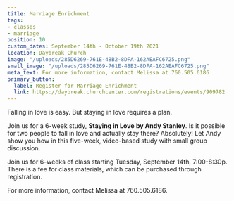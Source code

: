 ```yaml
---
title: Marriage Enrichment
tags:
- classes
- marriage
position: 10
custom_dates: September 14th - October 19th 2021
location: Daybreak Church
image: "/uploads/285D6269-761E-48B2-8DFA-162AEAFC6725.png"
small_image: "/uploads/285D6269-761E-48B2-8DFA-162AEAFC6725.png"
meta_text: For more information, contact Melissa at 760.505.6186
primary_button:
  label: Register for Marriage Enrichment
  link: https://daybreak.churchcenter.com/registrations/events/909782
---
```


Falling in love is easy. But staying in love requires a plan.

Join us for a 6-week study, **Staying in Love** **by Andy Stanley**. Is it possible for two people to fall in love and actually stay there? Absolutely! Let Andy show you how in this five-week, video-based study with small group discussion.

Join us for 6-weeks of class starting Tuesday, September 14th, 7:00-8:30p. There is a fee for class materials, which can be purchased through registration.

For more information, contact Melissa at 760.505.6186.